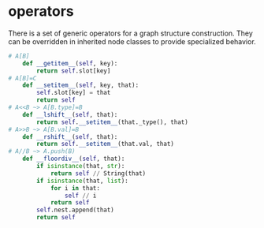 # operators

There is a set of generic operators for a graph structure construction. They can be overridden in inherited node classes to provide specialized behavior.

```py
# A[B]
    def __getitem__(self, key):
        return self.slot[key]
# A[B]=C
    def __setitem__(self, key, that):
        self.slot[key] = that
        return self
# A<<B ~> A[B.type]=B
    def __lshift__(self, that):
        return self.__setitem__(that._type(), that)
# A>>B ~> A[B.val]=B
    def __rshift__(self, that):
        return self.__setitem__(that.val, that)
# A//B ~> A.push(B)
    def __floordiv__(self, that):
        if isinstance(that, str):
            return self // String(that)
        if isinstance(that, list):
            for i in that:
                self // i
            return self
        self.nest.append(that)
        return self

```
